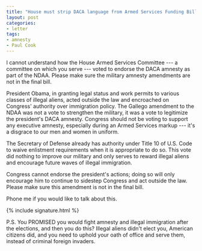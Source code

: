 ```yaml
---
title: "House must strip DACA language from Armed Services Funding Bill"
layout: post
categories:
- letter
tags:
- amnesty
- Paul Cook
---
```


I cannot understand how the House Armed Services Committee --- a committee on which you serve --- voted to endorse the DACA amnesty as part of the NDAA. Please make sure the military amnesty amendments are not in the final bill.

President Obama, in granting legal status and work permits to various classes of illegal aliens, acted outside the law and encroached on Congress' authority over immigration policy. The Gallego amendment to the NDAA was not a vote to strengthen the military, it was a vote to legitimize the president's DACA amnesty. Congress should not be voting to support any executive amnesty, especially during an Armed Services markup --- it's a disgrace to our men and women in uniform.

The Secretary of Defense already has authority under Title 10 of U.S. Code to waive enlistment requirements when it is appropriate to do so. This vote did nothing to improve our military and only serves to reward illegal aliens and encourage future waves of illegal immigration.

Congress cannot endorse the president's actions; doing so will only encourage him to continue to sidestep Congress and act outside the law. Please make sure this amendment is not in the final bill.

Phone me if you would like to talk about this.

{% include signature.html %}

P.S. You PROMISED you would fight amnesty and illegal immigration after the elections, and then you do this? Illegal aliens didn't elect you, American citizens did, and you need to uphold your oath of office and serve them, instead of criminal foreign invaders.